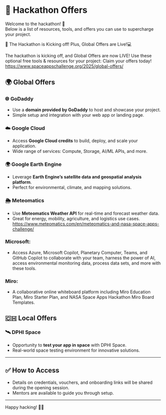 # 🚀 Hackathon Offers

Welcome to the hackathon! 🎉  
Below is a list of resources, tools, and offers you can use to supercharge your project.  

🚀 The Hackathon is Kicking off! Plus, Global Offers are Live!💻

The hackathon is kicking off, and Global Offers are now LIVE! Use these optional free tools & resources for your project:
Claim your offers today! https://www.spaceappschallenge.org/2025/global-offers/

## 🌍 Global Offers

### 🌐 GoDaddy
- Use a **domain provided by GoDaddy** to host and showcase your project.  
- Simple setup and integration with your web app or landing page.  

### ☁️ Google Cloud
- Access **Google Cloud credits** to build, deploy, and scale your application.  
- Wide range of services: Compute, Storage, AI/ML APIs, and more.  

### 🌍 Google Earth Engine
- Leverage **Earth Engine’s satellite data and geospatial analysis platform**.  
- Perfect for environmental, climate, and mapping solutions.  

### 🌦 Meteomatics
- Use **Meteomatics Weather API** for real-time and forecast weather data.  
- Great for energy, mobility, agriculture, and logistics use cases.
https://www.meteomatics.com/en/meteomatics-and-nasa-space-apps-challenge/

### Microsoft: 
- Access Azure, Microsoft Copilot, Planetary Computer, Teams, and GitHub Copilot to collaborate with your team, harness the power of AI, access environmental monitoring data, process data sets, and more with these tools.
  
### Miro:
- A collaborative online whiteboard platform including Miro Education Plan, Miro Starter Plan, and NASA Space Apps Hackathon Miro Board Templates.


## 🇨🇭 Local Offers

### 🛰 DPHI Space
- Opportunity to **test your app in space** with DPHI Space.  
- Real-world space testing environment for innovative solutions.  

---

## ✅ How to Access
- Details on credentials, vouchers, and onboarding links will be shared during the opening session.  
- Mentors are available to guide you through setup.  

---

Happy hacking! 🚀✨
